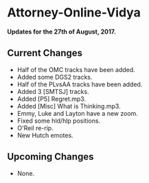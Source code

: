 # Attorney-Online-Vidya
__Updates for the 27th of August, 2017.__

## Current Changes
* Half of the OMC tracks have been added.
* Added some DGS2 tracks.
* Half of the PLvsAA tracks have been added.
* Added 3 [SMTSJ] tracks.
* Added [P5] Regret.mp3.
* Added [Misc] What is Thinking.mp3.
* Emmy, Luke and Layton have a new zoom.
* Fixed some hld/hlp positions.
* O'Reil re-rip.
* New Hutch emotes.

## Upcoming Changes
* None.

